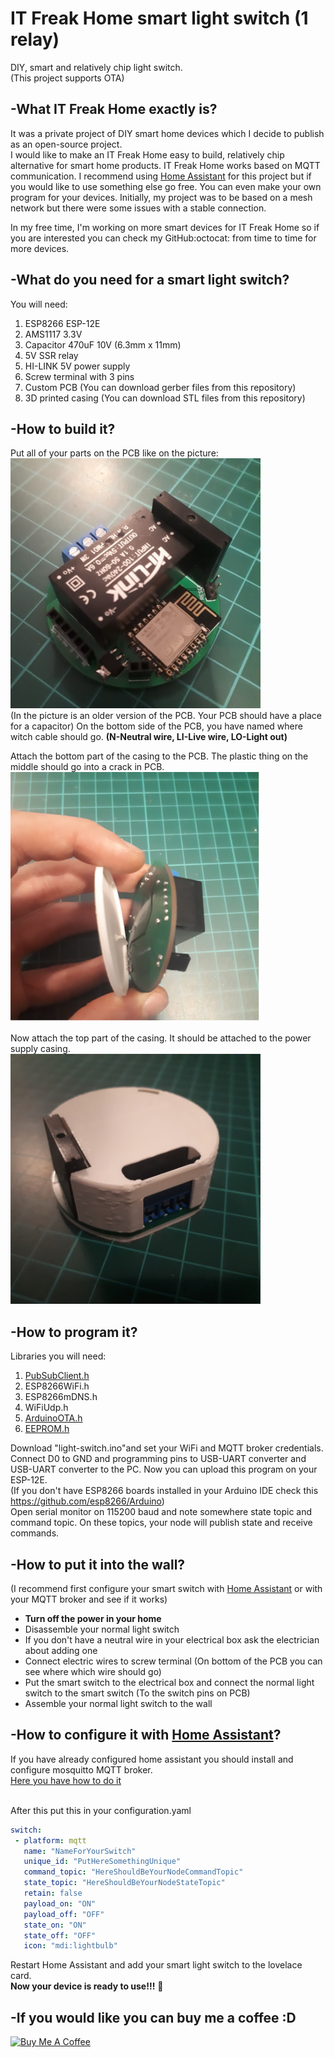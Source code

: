 # IT Freak Home smart light switch (1 relay)
DIY, smart and relatively chip light switch.<br/>
(This project supports OTA)
## -What IT Freak Home exactly is?
It was a private project of DIY smart home devices which I decide to publish as an open-source project.<br/>
I would like to make an IT Freak Home easy to build, relatively chip alternative for smart home products.
IT Freak Home works based on MQTT communication. I recommend using [Home Assistant](https://www.home-assistant.io/) for this project but if you would like to use something else go free. You can even make your own program for your devices. Initially, my project was to be based on a mesh network but there were some issues with a stable connection.<br/>

In my free time, I'm working on more smart devices for IT Freak Home so if you are interested you can check my GitHub:octocat: from time to time for more devices.

## -What do you need for a smart light switch?
You will need:
1. ESP8266 ESP-12E
1. AMS1117 3.3V
1. Capacitor 470uF 10V (6.3mm x 11mm)
1. 5V SSR relay 
1. HI-LINK 5V power supply
1. Screw terminal with 3 pins
1. Custom PCB (You can download gerber files from this repository)
1. 3D printed casing (You can download STL files from this repository)

## -How to build it?
Put all of your parts on the PCB like on the picture:<br/>
<img src="/images/partsOnPcb.jpg" width="400px"><br/>
(In the picture is an older version of the PCB. Your PCB should have a place for a capacitor)
On the bottom side of the PCB, you have named where witch cable should go.
**(N-Neutral wire, LI-Live wire, LO-Light out)**<br/>

Attach the bottom part of the casing to the PCB. The plastic thing on the middle should go into a crack in PCB.<br/>
<img src="/images/bottomCasing.jpg" width="400px"><br/>

Now attach the top part of the casing. It should be attached to the power supply casing.<br/>
<img src="/images/topCasing.jpg" width="400px">

## -How to program it?
Libraries you will need:
1. [PubSubClient.h](https://github.com/knolleary/pubsubclient) 
1. ESP8266WiFi.h
1. ESP8266mDNS.h
1. WiFiUdp.h
1. [ArduinoOTA.h](https://www.arduino.cc/reference/en/libraries/arduinoota/)
1. [EEPROM.h](https://www.arduino.cc/en/Reference/EEPROM)   

Download "light-switch.ino"and set your WiFi and MQTT broker credentials. Connect D0 to GND and programming pins to USB-UART converter and USB-UART converter to the PC. Now you can upload this program on your ESP-12E.<br/>
(If you don't have ESP8266 boards installed in your Arduino IDE check this https://github.com/esp8266/Arduino)<br/>
Open serial monitor on 115200 baud and note somewhere state topic and command topic.
On these topics, your node will publish state and receive commands.

## -How to put it into the wall?
(I recommend first configure your smart switch with [Home Assistant](https://www.home-assistant.io/) or with your MQTT broker and see if it works)
* **Turn off the power in your home**
* Disassemble your normal light switch
* If you don't have a neutral wire in your electrical box ask the electrician about adding one
* Connect electric wires to screw terminal (On bottom of the PCB you can see where which wire should go)
* Put the smart switch to the electrical box and connect the normal light switch to the smart switch (To the switch pins on PCB)
* Assemble your normal light switch to the wall 

## -How to configure it with [Home Assistant](https://www.home-assistant.io/)?
If you have already configured home assistant you should install and configure mosquitto MQTT broker.<br/>
[Here you have how to do it](https://www.home-assistant.io/docs/mqtt/broker#public-broker)<br/><br/>

After this put this in your configuration.yaml<br/>
```yaml
switch:
 - platform: mqtt
   name: "NameForYourSwitch"
   unique_id: "PutHereSomethingUnique"
   command_topic: "HereShouldBeYourNodeCommandTopic"
   state_topic: "HereShouldBeYourNodeStateTopic"
   retain: false
   payload_on: "ON"
   payload_off: "OFF"
   state_on: "ON"
   state_off: "OFF"
   icon: "mdi:lightbulb"
   ```
    
Restart Home Assistant and
add your smart light switch to the lovelace card.<br/>
**Now your device is ready to use!!!** :tada:<br/>

## -If you would like you can buy me a coffee :D
<a href="https://www.buymeacoffee.com/itfreakjake" target="_blank"><img src="https://cdn.buymeacoffee.com/buttons/v2/default-yellow.png" alt="Buy Me A Coffee" style="height: 60px !important;width: 217px !important;" ></a>
